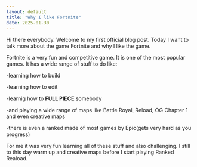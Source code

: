 ```yaml
---
layout: default
title: "Why I like Fortnite"
date: 2025-01-30
---
```







  Hi there everybody. Welcome to my first official blog post. 
  Today I want to talk more about the game Fortnite and why I like the game.

  Fortnite is a very fun and competitive game. It is one of the most popular games. It has a wide range of stuff to do like:
  
  -learning how to build
  
  -learning how to edit
  
  -learnig how to **FULL PIECE** somebody
  
  -and playing a wide range of maps like Battle Royal, Reload, OG Chapter 1 and even creative maps 
  
  -there is even a ranked made of most games by Epic(gets very hard as you progress)
  

  For me it was very fun learning all of these stuff and also challenging. I still to this day warm up and creative maps before I start playing Ranked Reaload.
